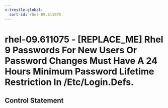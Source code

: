 ```yaml
---
x-trestle-global:
  sort-id: rhel-09.611075
---
```


# rhel-09.611075 - \[REPLACE_ME\] Rhel 9 Passwords For New Users Or Password Changes Must Have A 24 Hours Minimum Password Lifetime Restriction In /Etc/Login.Defs.

## Control Statement
